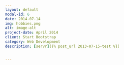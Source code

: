 ```yaml
---
layout: default
modal-id: 6
date: 2014-07-14
img: hobbies.png
alt: image-alt
project-date: April 2014
client: Start Bootstrap
category: Web Development
description: [servr]({% post_url 2013-07-15-test %})


---
```

